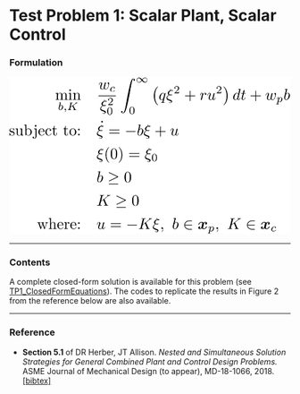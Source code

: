 # Test Problem 1: Scalar Plant, Scalar Control

### Formulation
![formulation](media/formulation.svg)

---
### Contents
A complete closed-form solution is available for this problem (see [TP1_ClosedFormEquations](TP1_ClosedFormEquations.m)).
The codes to replicate the results in Figure 2 from the reference below are also available.

---
### Reference
* **Section 5.1** of DR Herber, JT Allison. *Nested and Simultaneous Solution Strategies for General Combined Plant and Control Design Problems.* ASME Journal of Mechanical Design (to appear), MD-18-1066, 2018. [[bibtex]](http://systemdesign.illinois.edu/~systemdesign/bibtexbrowser.php?key=HerberX2&bib=esdl_refs.bib)

<!-- need to update the reference when the paper is available -->